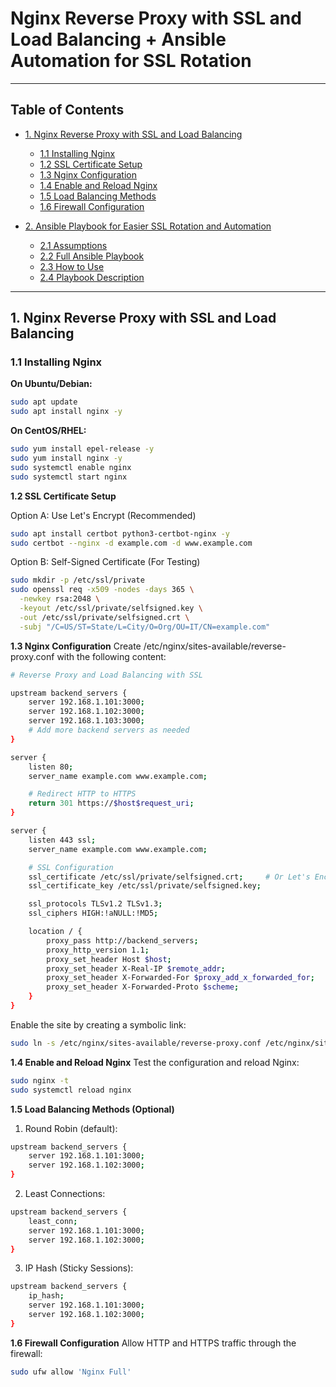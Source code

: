 # Nginx Reverse Proxy with SSL and Load Balancing + Ansible Automation for SSL Rotation

---

## Table of Contents

- [1. Nginx Reverse Proxy with SSL and Load Balancing](#1-nginx-reverse-proxy-with-ssl-and-load-balancing)
  - [1.1 Installing Nginx](#11-installing-nginx)
  - [1.2 SSL Certificate Setup](#12-ssl-certificate-setup)
  - [1.3 Nginx Configuration](#13-nginx-configuration)
  - [1.4 Enable and Reload Nginx](#14-enable-and-reload-nginx)
  - [1.5 Load Balancing Methods](#15-load-balancing-methods)
  - [1.6 Firewall Configuration](#16-firewall-configuration)

- [2. Ansible Playbook for Easier SSL Rotation and Automation](#2-ansible-playbook-for-easier-ssl-rotation-and-automation)
  - [2.1 Assumptions](#21-assumptions)
  - [2.2 Full Ansible Playbook](#22-full-ansible-playbook)
  - [2.3 How to Use](#23-how-to-use)
  - [2.4 Playbook Description](#24-playbook-description)

---

## 1. Nginx Reverse Proxy with SSL and Load Balancing

### 1.1 Installing Nginx

**On Ubuntu/Debian:**

```bash
sudo apt update
sudo apt install nginx -y
```

**On CentOS/RHEL:**

```bash
sudo yum install epel-release -y
sudo yum install nginx -y
sudo systemctl enable nginx
sudo systemctl start nginx
```

**1.2 SSL Certificate Setup**

Option A: Use Let's Encrypt (Recommended)

```bash 
sudo apt install certbot python3-certbot-nginx -y
sudo certbot --nginx -d example.com -d www.example.com
```

Option B: Self-Signed Certificate (For Testing)

```bash
sudo mkdir -p /etc/ssl/private
sudo openssl req -x509 -nodes -days 365 \
  -newkey rsa:2048 \
  -keyout /etc/ssl/private/selfsigned.key \
  -out /etc/ssl/private/selfsigned.crt \
  -subj "/C=US/ST=State/L=City/O=Org/OU=IT/CN=example.com"
```

**1.3 Nginx Configuration**
Create /etc/nginx/sites-available/reverse-proxy.conf with the following content:

```bash
# Reverse Proxy and Load Balancing with SSL

upstream backend_servers {
    server 192.168.1.101:3000;
    server 192.168.1.102:3000;
    server 192.168.1.103:3000;
    # Add more backend servers as needed
}

server {
    listen 80;
    server_name example.com www.example.com;

    # Redirect HTTP to HTTPS
    return 301 https://$host$request_uri;
}

server {
    listen 443 ssl;
    server_name example.com www.example.com;

    # SSL Configuration
    ssl_certificate /etc/ssl/private/selfsigned.crt;     # Or Let's Encrypt cert path
    ssl_certificate_key /etc/ssl/private/selfsigned.key;

    ssl_protocols TLSv1.2 TLSv1.3;
    ssl_ciphers HIGH:!aNULL:!MD5;

    location / {
        proxy_pass http://backend_servers;
        proxy_http_version 1.1;
        proxy_set_header Host $host;
        proxy_set_header X-Real-IP $remote_addr;
        proxy_set_header X-Forwarded-For $proxy_add_x_forwarded_for;
        proxy_set_header X-Forwarded-Proto $scheme;
    }
}
```

Enable the site by creating a symbolic link:

```bash
sudo ln -s /etc/nginx/sites-available/reverse-proxy.conf /etc/nginx/sites-enabled/
```

**1.4 Enable and Reload Nginx**
Test the configuration and reload Nginx:
```bash
sudo nginx -t
sudo systemctl reload nginx
```

**1.5 Load Balancing Methods (Optional)**
1) Round Robin (default):

```bash
upstream backend_servers {
    server 192.168.1.101:3000;
    server 192.168.1.102:3000;
}

```

2) Least Connections:
```bash
upstream backend_servers {
    least_conn;
    server 192.168.1.101:3000;
    server 192.168.1.102:3000;
}

```
3) IP Hash (Sticky Sessions):

```bash
upstream backend_servers {
    ip_hash;
    server 192.168.1.101:3000;
    server 192.168.1.102:3000;
}
```

**1.6 Firewall Configuration**
Allow HTTP and HTTPS traffic through the firewall:
```bash
sudo ufw allow 'Nginx Full'
```



